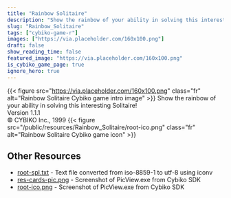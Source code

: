 ```yaml
---
title: "Rainbow Solitaire"
description: "Show the rainbow of your ability in solving this interesting Solitaire! Version 1.1.1 © CYBIKO Inc., 1999 "
slug: "Rainbow_Solitaire"
tags: ["cybiko-game-r"]
images: ["https://via.placeholder.com/160x100.png"]
draft: false
show_reading_time: false
featured_image: "https://via.placeholder.com/160x100.png"
is_cybiko_game_page: true
ignore_hero: true
---
```

{{< figure src="https://via.placeholder.com/160x100.png" class="fr" alt="Rainbow Solitaire Cybiko game intro image" >}}
Show the rainbow of your ability in solving this interesting Solitaire! \
Version 1.1.1 \
© CYBIKO Inc., 1999 {{< figure src="/public/resources/Rainbow_Solitaire/root-ico.png" class="fr" alt="Rainbow Solitaire Cybiko game icon" >}}

## Other Resources
* [root-spl.txt](/public/resources/Rainbow_Solitaire/root-spl.txt) - Text file converted from iso-8859-1 to utf-8 using iconv
* [res-cards-pic.png](/public/resources/Rainbow_Solitaire/res-cards-pic.png) - Screenshot of PicView.exe from Cybiko SDK
* [root-ico.png](/public/resources/Rainbow_Solitaire/root-ico.png) - Screenshot of PicView.exe from Cybiko SDK
